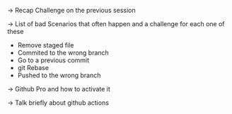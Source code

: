 -> Recap Challenge on the previous session

-> List of bad Scenarios that often happen and a challenge for each one of these
  - Remove staged file
  - Commited to the wrong branch
  - Go to a previous commit 
  - git Rebase 
  - Pushed to the wrong branch 

-> Github Pro and how to activate it

-> Talk briefly about github actions

